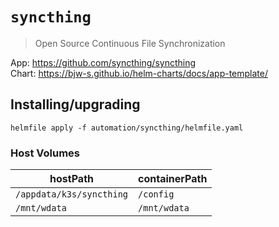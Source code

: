 # `syncthing`

> Open Source Continuous File Synchronization

App: https://github.com/syncthing/syncthing  
Chart: https://bjw-s.github.io/helm-charts/docs/app-template/

## Installing/upgrading

```shell
helmfile apply -f automation/syncthing/helmfile.yaml
```

### Host Volumes

| hostPath                 | containerPath |
|--------------------------|---------------|
| `/appdata/k3s/syncthing` | `/config`     |
| `/mnt/wdata`             | `/mnt/wdata`  |
